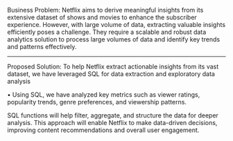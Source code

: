 Business Problem:
Netflix aims to derive meaningful insights from its extensive dataset of shows and movies to enhance the subscriber experience. However, with large volume of data, extracting valuable insights efficiently poses a challenge. They require a scalable and robust data analytics solution to process large volumes of data and identify key trends and patterns effectively.
________________________________________
Proposed Solution:
To help Netflix extract actionable insights from its vast dataset, we have leveraged SQL for data extraction and exploratory data analysis

•	Using SQL, we have analyzed key metrics such as viewer ratings, popularity trends, genre preferences, and viewership patterns. 

SQL functions will help filter, aggregate, and structure the data for deeper analysis.
This approach will enable Netflix to make data-driven decisions, improving content recommendations and overall user engagement. 
